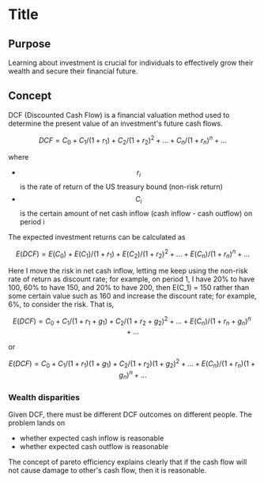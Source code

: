 # Title

## Purpose

Learning about investment is crucial for individuals to effectively grow their wealth and secure their financial future.

## Concept

DCF (Discounted Cash Flow) is a financial valuation method used to determine the present value of an investment's future cash flows.

$$DCF = C_0 + C_1/(1+r_1) + C_2/(1+r_2)^2 + ... + C_n/(1+r_n)^n + ...$$

where

* $$r_i$$ is the rate of return of the US treasury bound (non-risk return)
* $$C_i$$ is the certain amount of net cash inflow (cash inflow - cash outflow) on period i

The expected investment returns can be calculated as

$$E(DCF) = E(C_0) + E(C_1)/(1+r_1) + E(C_2)/(1+r_2)^2 + ... + E(C_n)/(1+r_n)^n + ...$$

Here I move the risk in net cash inflow, letting me keep using the non-risk rate of return as discount rate; for example, on period 1, I have 20% to have 100, 60% to have 150, and 20% to have 200, then E(C_1) = 150 rather than some certain value such as 160 and increase the discount rate; for example, 6%, to consider the risk. That is,

$$E(DCF) = C_0 + C_1/(1+r_1+g_1) + C_2/(1+r_2+g_2)^2 + ... + E(C_n)/(1+r_n+g_n)^n + ...$$

or

$$E(DCF) = C_0 + C_1/(1+r_1)(1+g_1) + C_2/(1+r_2)(1+g_2)^2 + ... + E(C_n)/(1+r_n)(1+g_n)^n + ...$$

### Wealth disparities

Given DCF, there must be different DCF outcomes on different people. The problem lands on

* whether expected cash inflow is reasonable
* whether expected cash outflow is reasonable

The concept of pareto efficiency explains clearly that if the cash flow will not cause damage to other's cash flow, then it is reasonable.

